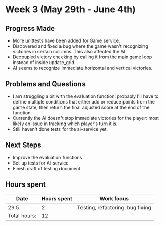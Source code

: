 # Week 3 (May 29th - June 4th)

## Progress Made

* More unittests have been added for Game service.
* Discovered and fixed a bug where the game wasn't recognizing victories in certain columns. This also affected the AI.
* Decoupled victory checking by calling it from the main game loop instead of inside update_grid.
* AI seems to recognize immediate horizontal and vertical victories.


## Problems and Questions

* I am struggling a bit with the evaluation function: probably I'll have to  define multiple conditions that either add or reduce points from the game state, then return the final adjusted score at the end of the function.
* Currently the AI doesn't stop immediate victories for the player: most likely an issue in tracking which player's turn it is.
* Still haven't done tests for the ai-service yet.


## Next Steps

* Improve the evaluation functions
* Set up tests for AI-service
* Finish draft of testing document

## Hours spent

|Date|Hours spent|Work focus|
|---|---|---|
|29.5.|2|Testing, refactoring, bug fixing|
|Total hours:|12|
